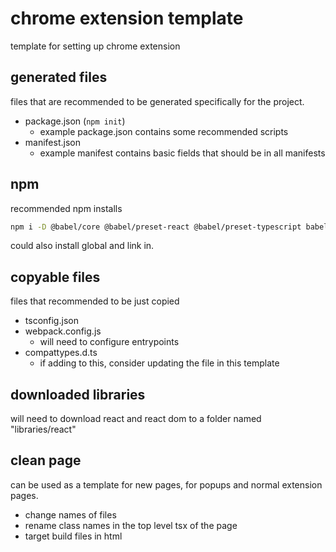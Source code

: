 # chrome extension template
template for setting up chrome extension

## generated files
files that are recommended to be generated specifically for the project.
- package.json (`npm init`)
    - example package.json contains some recommended scripts
- manifest.json
    - example manifest contains basic fields that should be in all manifests

## npm
recommended npm installs
```bash
npm i -D @babel/core @babel/preset-react @babel/preset-typescript babel-loader css-loader fork-ts-checker-webpack-plugin less less-loader mini-css-extract-plugin typescript webpack webpack-cli webpackbar
```

could also install global and link in.

## copyable files
files that recommended to be just copied
- tsconfig.json
- webpack.config.js
    - will need to configure entrypoints
- compattypes.d.ts
    - if adding to this, consider updating the file in this template

## downloaded libraries
will need to download react and react dom to a folder named "libraries/react"

## clean page
can be used as a template for new pages, for popups and normal extension pages.
- change names of files
- rename class names in the top level tsx of the page
- target build files in html
